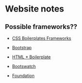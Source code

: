 
Website notes
=============

Possible frameworks??
---------------------

 * [CSS Boilerplates Frameworks](http://mashable.com/2013/04/26/css-boilerplates-frameworks)

 * [Bootstrap](http://getbootstrap.com)
 * [HTML * Boilerplate](http://html5boilerplate.com)
 * [Bootswatch](http://bootswatch.com)
 * [Foundation](http://foundation.zurb.com)
